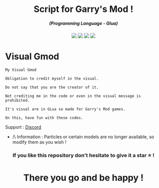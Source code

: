 <h1 align="center">Script for Garry's Mod !</h1>
<em><h5 align="center">(Programming Language - Glua)</h5></em>

<p align="center">
  <img src="https://img.shields.io/github/stars/Kurama250/Payload_visual_gmod">
  <img src="https://img.shields.io/github/license/Kurama250/Payload_visual_gmod">
  <img src="https://img.shields.io/github/repo-size/Kurama250/Payload_visual_gmod">
  <img src="https://img.shields.io/badge/stability-stable-green">
</p>

# Visual Gmod

```
My Visual Gmod

Obligation to credit myself in the visual.

Do not say that you are the creator of it.

Not crediting me in the code or even in the visual message is prohibited.

It's visual are in GLua so made for Garry's Mod games.

On this, have fun with these codes.
```
Support : [Discord](https://discord.gg/bgzWk3eSnp)

- /\ Information : Particles or certain models are no longer available, so modify them as you wish !

<h3 align="center">If you like this repository don't hesitate to give it a star ⭐ !</h3>
<h1 align="center">There you go and be happy !</h1>
